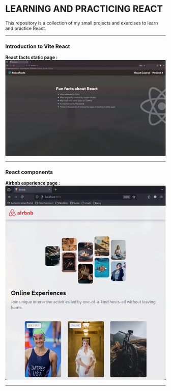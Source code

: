 # LEARNING AND PRACTICING REACT

This repository is a collection of my small projects and exercises to learn and practice React.

---

### Introduction to Vite React

**React facts static page :**
![Reactfacts](./vite-react/public/preview.png)

---

### React components

**Airbnb experience page :**
![Airbnb](./airbnb-experience-page/public/preview.png)

---
